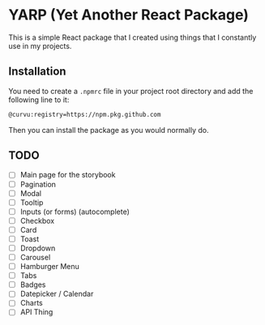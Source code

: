 # YARP (Yet Another React Package)
This is a simple React package that I created using things that I constantly use in my projects.

## Installation
You need to create a `.npmrc` file in your project root directory and add the following line to it:
```bash
@curvu:registry=https://npm.pkg.github.com
```

Then you can install the package as you would normally do.

## TODO
- [ ] Main page for the storybook
- [ ] Pagination
- [ ] Modal
- [ ] Tooltip
- [ ] Inputs (or forms) (autocomplete)
- [ ] Checkbox
- [ ] Card
- [ ] Toast
- [ ] Dropdown
- [ ] Carousel
- [ ] Hamburger Menu
- [ ] Tabs
- [ ] Badges
- [ ] Datepicker / Calendar
- [ ] Charts
- [ ] API Thing